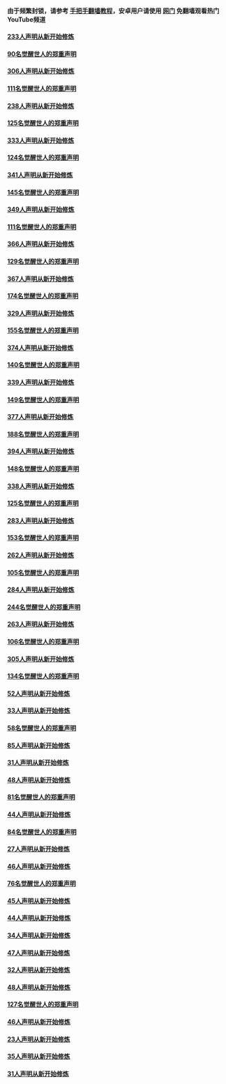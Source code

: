 #### 由于频繁封锁，请参考 [手把手翻墙教程](https://github.com/gfw-breaker/guides/wiki/)，安卓用户请使用 [网门](https://github.com/gfw-breaker/nogfw/blob/master/dl.md?t=07210501) 免翻墙观看热门YouTube频道 

#### [233人声明从新开始修炼](../pages/91/428432.md?t=07210501) 

#### [90名觉醒世人的郑重声明](../pages/91/428431.md?t=07210501) 

#### [306人声明从新开始修炼](../pages/91/428076.md?t=07210501) 

#### [111名觉醒世人的郑重声明](../pages/91/428075.md?t=07210501) 

#### [238人声明从新开始修炼](../pages/91/427767.md?t=07210501) 

#### [125名觉醒世人的郑重声明](../pages/91/427766.md?t=07210501) 

#### [333人声明从新开始修炼](../pages/91/427525.md?t=07210501) 

#### [124名觉醒世人的郑重声明](../pages/91/427524.md?t=07210501) 

#### [341人声明从新开始修炼](../pages/91/427255.md?t=07210501) 

#### [145名觉醒世人的郑重声明](../pages/91/427254.md?t=07210501) 

#### [349人声明从新开始修炼](../pages/91/426969.md?t=07210501) 

#### [111名觉醒世人的郑重声明](../pages/91/426968.md?t=07210501) 

#### [366人声明从新开始修炼](../pages/91/426737.md?t=07210501) 

#### [129名觉醒世人的郑重声明](../pages/91/426736.md?t=07210501) 

#### [367人声明从新开始修炼](../pages/91/426421.md?t=07210501) 

#### [174名觉醒世人的郑重声明](../pages/91/426420.md?t=07210501) 

#### [329人声明从新开始修炼](../pages/91/426139.md?t=07210501) 

#### [155名觉醒世人的郑重声明](../pages/91/426138.md?t=07210501) 

#### [374人声明从新开始修炼](../pages/91/425811.md?t=07210501) 

#### [140名觉醒世人的郑重声明](../pages/91/425810.md?t=07210501) 

#### [339人声明从新开始修炼](../pages/91/425690.md?t=07210501) 

#### [149名觉醒世人的郑重声明](../pages/91/425689.md?t=07210501) 

#### [377人声明从新开始修炼](../pages/91/424867.md?t=07210501) 

#### [188名觉醒世人的郑重声明](../pages/91/424866.md?t=07210501) 

#### [394人声明从新开始修炼](../pages/91/423914.md?t=07210501) 

#### [148名觉醒世人的郑重声明](../pages/91/423913.md?t=07210501) 

#### [338人声明从新开始修炼](../pages/91/423540.md?t=07210501) 

#### [125名觉醒世人的郑重声明](../pages/91/423539.md?t=07210501) 

#### [283人声明从新开始修炼](../pages/91/423296.md?t=07210501) 

#### [153名觉醒世人的郑重声明](../pages/91/423295.md?t=07210501) 

#### [262人声明从新开始修炼](../pages/91/423004.md?t=07210501) 

#### [105名觉醒世人的郑重声明](../pages/91/423003.md?t=07210501) 

#### [284人声明从新开始修炼](../pages/91/422707.md?t=07210501) 

#### [244名觉醒世人的郑重声明](../pages/91/422706.md?t=07210501) 

#### [263人声明从新开始修炼](../pages/91/422553.md?t=07210501) 

#### [106名觉醒世人的郑重声明](../pages/91/422552.md?t=07210501) 

#### [305人声明从新开始修炼](../pages/91/422153.md?t=07210501) 

#### [134名觉醒世人的郑重声明](../pages/91/422152.md?t=07210501) 

#### [52人声明从新开始修炼](../pages/91/421846.md?t=07210501) 

#### [33人声明从新开始修炼](../pages/91/421804.md?t=07210501) 

#### [58名觉醒世人的郑重声明](../pages/91/421845.md?t=07210501) 

#### [85人声明从新开始修炼](../pages/91/421769.md?t=07210501) 

#### [31人声明从新开始修炼](../pages/91/421763.md?t=07210501) 

#### [48人声明从新开始修炼](../pages/91/421605.md?t=07210501) 

#### [81名觉醒世人的郑重声明](../pages/91/421656.md?t=07210501) 

#### [44人声明从新开始修炼](../pages/91/421544.md?t=07210501) 

#### [84名觉醒世人的郑重声明](../pages/91/421543.md?t=07210501) 

#### [27人声明从新开始修炼](../pages/91/421465.md?t=07210501) 

#### [46人声明从新开始修炼](../pages/91/421454.md?t=07210501) 

#### [76名觉醒世人的郑重声明](../pages/91/421453.md?t=07210501) 

#### [45人声明从新开始修炼](../pages/91/421452.md?t=07210501) 

#### [44人声明从新开始修炼](../pages/91/421422.md?t=07210501) 

#### [34人声明从新开始修炼](../pages/91/421322.md?t=07210501) 

#### [47人声明从新开始修炼](../pages/91/421264.md?t=07210501) 

#### [32人声明从新开始修炼](../pages/91/421225.md?t=07210501) 

#### [48人声明从新开始修炼](../pages/91/421202.md?t=07210501) 

#### [127名觉醒世人的郑重声明](../pages/91/421224.md?t=07210501) 

#### [46人声明从新开始修炼](../pages/91/421203.md?t=07210501) 

#### [23人声明从新开始修炼](../pages/91/421138.md?t=07210501) 

#### [35人声明从新开始修炼](../pages/91/421122.md?t=07210501) 

#### [31人声明从新开始修炼](../pages/91/421081.md?t=07210501) 

